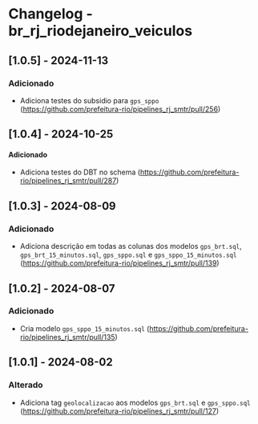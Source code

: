 # Changelog - br_rj_riodejaneiro_veiculos


## [1.0.5] - 2024-11-13

### Adicionado

- Adiciona testes do subsidio para `gps_sppo` (https://github.com/prefeitura-rio/pipelines_rj_smtr/pull/256)

## [1.0.4] - 2024-10-25

#### Adicionado

- Adiciona testes do DBT no schema (https://github.com/prefeitura-rio/pipelines_rj_smtr/pull/287)


## [1.0.3] - 2024-08-09

### Adicionado
- Adiciona descrição em todas as colunas dos modelos `gps_brt.sql`, `gps_brt_15_minutos.sql`, `gps_sppo.sql` e `gps_sppo_15_minutos.sql` (https://github.com/prefeitura-rio/pipelines_rj_smtr/pull/139)

## [1.0.2] - 2024-08-07

### Adicionado
- Cria modelo `gps_sppo_15_minutos.sql` (https://github.com/prefeitura-rio/pipelines_rj_smtr/pull/135)

## [1.0.1] - 2024-08-02

### Alterado
- Adiciona tag `geolocalizacao` aos modelos `gps_brt.sql` e `gps_sppo.sql` (https://github.com/prefeitura-rio/pipelines_rj_smtr/pull/127)